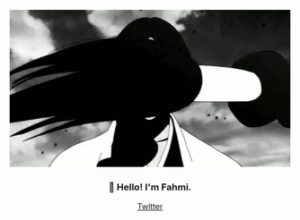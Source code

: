 <p align="center">
  <img src="https://github.com/fahmiirsyadk/fahmiirsyadk/raw/master/bio.gif" alt="[Hello! I'm Fahmi. I'm a frontend developer. Check out my work]" />
</p>

<h3 align="center">👋 Hello! I'm Fahmi.</h3>
<p align="center">
  <a href="https://twitter.com/fahmiirsyadk">Twitter</a>
</p>

